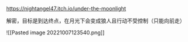 https://nightangel47.itch.io/under-the-moonlight

解密，目标是到达终点，在月光下会变成狼人且行动不受控制（只能向前走）


![[Pasted image 20221007123540.png]]